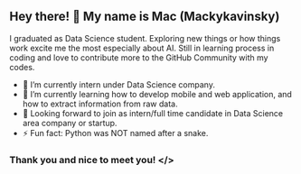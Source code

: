 ## Hey there! 👋 My name is Mac (Mackykavinsky)

<!--
**MackyKavinsky/MackyKavinsky** is a ✨ _special_ ✨ repository because its `README.md` (this file) appears on your GitHub profile. -->

I graduated as Data Science student. Exploring new things or how things work excite me the most especially about AI. Still in learning process in coding and love to contribute more to the GitHub Community with my codes.

- 🔭 I’m currently intern under Data Science company.
- 🌱 I’m currently learning how to develop mobile and web application, and how to extract information from raw data. 
- 💬 Looking forward to join as intern/full time candidate in Data Science area company or startup.
- ⚡ Fun fact: Python was NOT named after a snake. 

### Thank you and nice to meet you! </>
